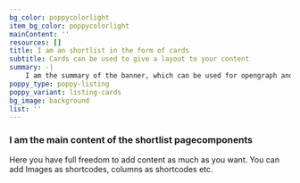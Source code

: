 ```yaml
---
bg_color: poppycolorlight
item_bg_color: poppycolorlight
mainContent: ''
resources: []
title: I am an shortlist in the form of cards
subtitle: Cards can be used to give a layout to your content
summary: -|
    I am the summary of the banner, which can be used for opengraph and SEO descriptions
poppy_type: poppy-listing
poppy_variant: listing-cards
bg_image: background
list: ''
---
```

### I am the main content of the shortlist pagecomponents

Here you have full freedom to add content as much as you want.
You can add  Images as shortcodes, columns as shortcodes etc.
